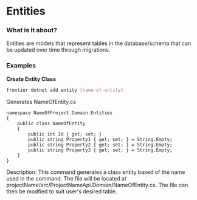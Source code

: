 # Entities

### What is it about?
Entities are models that represent tables in the database/schema that can be updated over time through migrations.

### Examples



**Create Entity Class** 
```bash
frontier dotnet add entity [name-of-entity]
```

Generates NameOfEntity.cs 
```code
namespace NameOfProject.Domain.Entities
{
    public class NameOfEntity
    {
        public int Id { get; set; }
        public string Property1 { get; set; } = String.Empty;
        public string Property2 { get; set; } = String.Empty;
        public string Property3 { get; set; } = String.Empty;
    }
}
```

Description: This command generates a class entity based of the name used in the command. The file will be located at projectName/src/ProjectNameApi.Domain/NameOfEntity.cs. The file can then be modfied to suit user's desired table.
<br>



